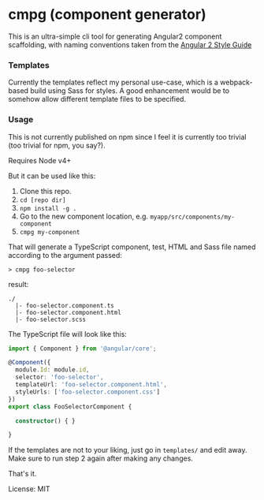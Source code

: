 # cmpg (component generator)

This is an ultra-simple cli tool for generating Angular2 component scaffolding, with naming conventions 
taken from the [Angular 2 Style Guide](https://angular.io/styleguide)


### Templates
Currently the templates reflect my personal use-case, which is a webpack-based build using
Sass for styles. A good enhancement would be to somehow allow different template files to be specified.


### Usage

This is not currently published on npm since I feel it is currently too trivial (too trivial for npm, you say?).

Requires Node v4+

But it can be used like this:

1. Clone this repo.
2. `cd [repo dir]`
3. `npm install -g .`
4. Go to the new component location, e.g. `myapp/src/components/my-component`
3. `cmpg my-component`


That will generate a TypeScript component, test, HTML and Sass file named according to
the argument passed:

`> cmpg foo-selector`

result:

```
./
  |- foo-selector.component.ts
  |- foo-selector.component.html
  |- foo-selector.scss
```

The TypeScript file will look like this:
```TypeScript
import { Component } from '@angular/core';

@Component({
  module.Id: module.id,
  selector: 'foo-selector',
  templateUrl: 'foo-selector.component.html',
  styleUrls: ['foo-selector.component.css']
})
export class FooSelectorComponent {

  constructor() { }

}
```

If the templates are not to your liking, just go in `templates/` and
edit away. Make sure to run step 2 again after making any changes.

That's it.

License: MIT
